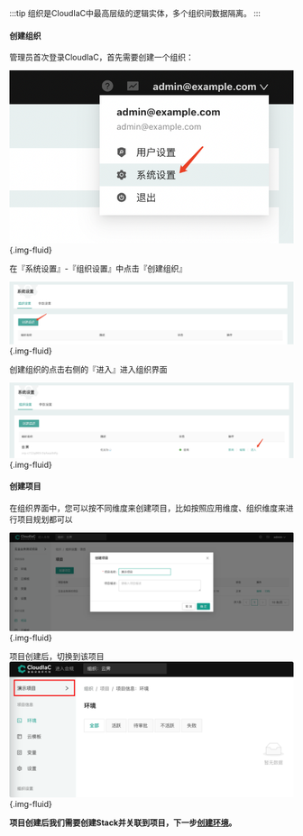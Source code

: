 
:::tip
组织是CloudIaC中最高层级的逻辑实体，多个组织间数据隔离。
:::

#### 创建组织
管理员首次登录CloudIaC，首先需要创建一个组织：

![image-20211223144210732](../images/image-20211223144210732.png){.img-fluid}

在『系统设置』-『组织设置』中点击『创建组织』

![image-20211223153937099](../images/image-20211223153937099.png){.img-fluid}

创建组织的点击右侧的『进入』进入组织界面

![image-20211223154246465](../images/image-20211223154246465.png){.img-fluid}

#### 创建项目

在组织界面中，您可以按不同维度来创建项目，比如按照应用维度、组织维度来进行项目规划都可以

![picture 11](../images/9b555dfc409658eea57303268be0f01df1b913d511226326b1cdd26ed526e863.png){.img-fluid}


项目创建后，切换到该项目
![picture 13](../images/9a4501a66d92774e012f139e520158276d9634315e37a51614822187445530bf.png){.img-fluid}  

**项目创建后我们需要创建Stack并关联到项目，下一步[创建环境](create-template.md)。**
